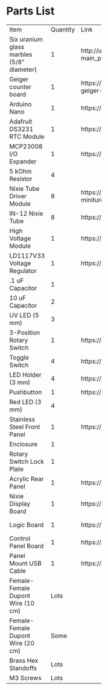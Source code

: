 # Parts List

<table style="width:50%">

<tr>
<td>Item</td>
<td>Quantity</td>
<td>Link</td>
<td>Notes</td>
</tr>

<tr>
<td>Six uranium glass marbles (5/8" diameter)</td>
<td>1</td>
<td>http://unitednuclear.com/index.php?main_page=product_info&products_id=1143</td>
<td></td>
</tr>

<tr>
<td>Geiger counter board</td>
<td>1</td>
<td>https://rhelectronics.net/store/radiation-detector-geiger-counter-diy-kit-second-edition.html</td>
<td></td>
</tr>

<tr>
<td>Arduino Nano</td>
<td>1</td>
<td>https://www.amazon.com/gp/product/B0097AU5OU </td>
<td></td>
</tr>

<tr>
<td>Adafruit DS3231 RTC Module</td>
<td>1</td>
<td>https://www.adafruit.com/product/3013</td>
<td></td>
</tr>

<tr>
<td>MCP23008 I/O Expander</td>
<td>1</td>
<td>https://www.adafruit.com/product/593</td>
<td>U1 on Control Panel Board</td>
</tr>

<tr>
<td>5 kOhm Resistor</td>
<td>4</td>
<td></td>
<td>R1-4 on Control Panel Board</td>
</tr>

<tr>
<td>Nixie Tube Driver Module</td>
<td>8</td>
<td>https://www.tindie.com/products/dekuNukem/exixe-miniture-nixie-tube-driver-modules/</td>
<td></td>
</tr>

<tr>
<td>IN-12 Nixie Tube</td>
<td>8</td>
<td>https://www.ebay.com/itm/332809634199</td>
<td></td>
</tr>

<tr>
<td>High Voltage Module</td>
<td>1</td>
<td>https://www.ebay.com/itm/322511957768</td>
<td>HV source for Nixie Display Board</td>
</tr>

<tr>
<td>LD1117V33 Voltage Regulator</td>
<td>1</td>
<td>https://www.amazon.com/gp/product/B01N09X4E8</td>
<td>U1 on Nixie Display Board</td>
</tr>

<tr>
<td>.1 uF Capacitor</td>
<td>1</td>
<td></td>
<td>C1 on Nixie Display Board</td>
</tr>

<tr>
<td>10 uF Capacitor</td>
<td>2</td>
<td></td>
<td>C1 on Control Panel Board, C2 on Nixie Display Board</td>
</tr>

<tr>
<td>UV LED (5 mm)</td>
<td>3</td>
<td></td>
<td>For uranium sample holder</td>
</tr>

<tr>
<td>3-Position Rotary Switch</td>
<td>1</td>
<td>https://www.amazon.com/gp/product/B07JLYHLZD</td>
<td></td>
</tr>

<tr>
<td>Toggle Switch</td>
<td>4</td>
<td>https://www.amazon.com/gp/product/B01M3261RL</td>
<td></td>
</tr>

<tr>
<td>LED Holder (3 mm)</td>
<td>4</td>
<td>https://www.amazon.com/gp/product/B07D9HCNDX</td>
<td></td>
</tr>

<tr>
<td>Pushbutton</td>
<td>1</td>
<td>https://www.amazon.com/gp/product/B079KNH25F</td>
<td></td>
</tr>

<tr>
<td>Red LED (3 mm)</td>
<td>4</td>
<td></td>
<td></td>
</tr>

<tr>
<td>Stainless Steel Front Panel</td>
<td>1</td>
<td>https://www.oshcut.com/</td>
<td>File: parts/front_panel.dxf</td>
</tr>

<tr>
<td>Enclosure</td>
<td>1</td>
<td></td>
<td>Files: parts/enclosure_[big, small]_half.stl</td>
</tr>

<tr>
<td>Rotary Switch Lock Plate</td>
<td>1</td>
<td></td>
<td>File: parts/lock_plate.stl</td>
</tr>

<tr>
<td>Acrylic Rear Panel</td>
<td>1</td>
<td>https://www.sculpteo.com/en/</td>
<td>File: parts/rear_panel.svg</td>
</tr>

<tr>
<td>Nixie Display Board</td>
<td>1</td>
<td>https://oshpark.com/</td>
<td>File: display_pcb/nixie_display_board.kicad_pcb</td>
</tr>

<tr>
<td>Logic Board</td>
<td>1</td>
<td>https://oshpark.com/</td>
<td>File: logic_pcb/rad_dice_logic_board.kicad_pcb</td>
</tr>

<tr>
<td>Control Panel Board</td>
<td>1</td>
<td>https://oshpark.com/</td>
<td>File: front_panel_pcb/panel_board.kicad_pcb</td>
</tr>

<tr>
<td>Panel Mount USB Cable</td>
<td>1</td>
<td>https://www.amazon.com/gp/product/B00S6GY0VU</td>
<td></td>
</tr>

<tr>
<td>Female-Female Dupont Wire (10 cm)</td>
<td>Lots</td>
<td></td>
<td></td>
</tr>

<tr>
<td>Female-Female Dupont Wire (20 cm)</td>
<td>Some</td>
<td></td>
<td></td>
</tr>

<tr>
<td>Brass Hex Standoffs</td>
<td>Lots</td>
<td></td>
<td></td>
</tr>

<tr>
<td>M3 Screws</td>
<td>Lots</td>
<td></td>
<td></td>
</tr>


</table>
